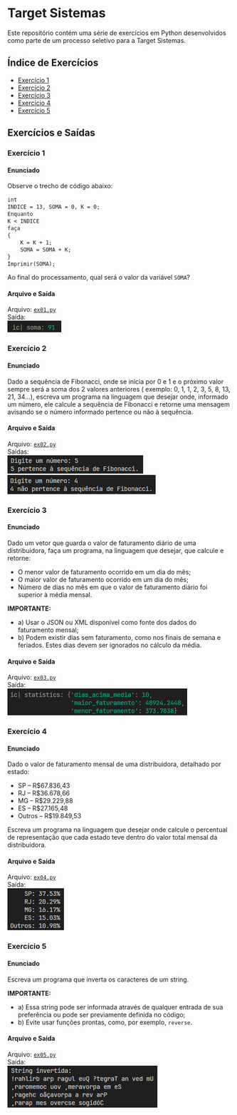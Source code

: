 # Target Sistemas

Este repositório contém uma série de exercícios em Python desenvolvidos como parte de um processo seletivo para a Target
Sistemas.

## Índice de Exercícios

- [Exercício 1](#exercício-1)
- [Exercício 2](#exercício-2)
- [Exercício 3](#exercício-3)
- [Exercício 4](#exercício-4)
- [Exercício 5](#exercício-5)

## Exercícios e Saídas

### Exercício 1

#### Enunciado

Observe o trecho de código abaixo:

```text
int
INDICE = 13, SOMA = 0, K = 0;
Enquanto
K < INDICE
faça
{
    K = K + 1;
    SOMA = SOMA + K;
}
Imprimir(SOMA);
```

Ao final do processamento, qual será o valor da variável `SOMA`?

#### Arquivo e Saída

Arquivo: [`ex01.py`](ex01.py)  
Saída:  
![Saída do Ex01](output/ex01.png)

### Exercício 2

#### Enunciado

Dado a sequência de Fibonacci, onde se inicia por 0 e 1 e o próximo valor sempre será a soma dos 2 valores anteriores (
exemplo: 0, 1, 1, 2, 3, 5, 8, 13, 21, 34...), escreva um programa na linguagem que desejar onde, informado um número,
ele calcule a sequência de Fibonacci e retorne uma mensagem avisando se o número informado pertence ou não à sequência.

#### Arquivo e Saída

Arquivo: [`ex02.py`](ex02.py)  
Saídas:  
![Saída 1 do Ex02](output/ex02_1.png)  
![Saída 2 do Ex02](output/ex02_2.png)

### Exercício 3

#### Enunciado

Dado um vetor que guarda o valor de faturamento diário de uma distribuidora, faça um programa, na linguagem que desejar,
que calcule e retorne:

- O menor valor de faturamento ocorrido em um dia do mês;
- O maior valor de faturamento ocorrido em um dia do mês;
- Número de dias no mês em que o valor de faturamento diário foi superior à média mensal.

**IMPORTANTE:**

- a) Usar o JSON ou XML disponível como fonte dos dados do faturamento mensal;
- b) Podem existir dias sem faturamento, como nos finais de semana e feriados. Estes dias devem ser ignorados no cálculo
  da média.

#### Arquivo e Saída

Arquivo: [`ex03.py`](ex03.py)  
Saída:  
![Saída do Ex03](output/ex03.png)

### Exercício 4

#### Enunciado

Dado o valor de faturamento mensal de uma distribuidora, detalhado por estado:

- SP – R$67.836,43
- RJ – R$36.678,66
- MG – R$29.229,88
- ES – R$27.165,48
- Outros – R$19.849,53

Escreva um programa na linguagem que desejar onde calcule o percentual de representação que cada estado teve dentro do
valor total mensal da distribuidora.

#### Arquivo e Saída

Arquivo: [`ex04.py`](ex04.py)  
Saída:  
![Saída do Ex04](output/ex04.png)

### Exercício 5

#### Enunciado

Escreva um programa que inverta os caracteres de um string.

**IMPORTANTE:**

- a) Essa string pode ser informada através de qualquer entrada de sua preferência ou pode ser previamente definida no
  código;
- b) Evite usar funções prontas, como, por exemplo, `reverse`.

#### Arquivo e Saída

Arquivo: [`ex05.py`](ex05.py)  
Saída:  
![Saída do Ex05](output/ex05.png)
